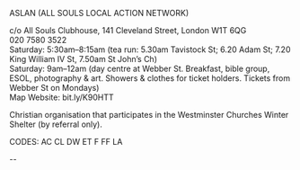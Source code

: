 ASLAN (ALL SOULS LOCAL ACTION NETWORK)

c/o All Souls Clubhouse, 141 Cleveland Street, London W1T 6QG  
020 7580 3522  
Saturday: 5:30am–8:15am (tea run: 5.30am Tavistock St; 6.20 Adam St; 7.20 King William IV St, 7.50am St John’s Ch)  
Saturday: 9am–12am (day centre at Webber St. Breakfast, bible group, ESOL, photography & art. Showers & clothes for ticket holders. Tickets from Webber St on Mondays)  
Map   Website: bit.ly/K90HTT  

Christian organisation that participates in the Westminster Churches Winter Shelter (by referral only).

CODES: AC CL DW ET F FF LA

--
